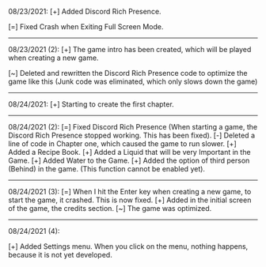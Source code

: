08/23/2021:
[+] Added Discord Rich Presence. 

[=] Fixed Crash when Exiting Full Screen Mode. 

------------------------


08/23/2021 (2): 
[+] The game intro has been created, which will be played when creating a new game.

[~] Deleted and rewritten the Discord Rich Presence code to optimize the game like this (Junk code was eliminated, which only slows down the game)

-------------------------

08/24/2021:
[+] Starting to create the first chapter.

-------------------------

08/24/2021 (2):
[=] Fixed Discord Rich Presence (When starting a game, the Discord Rich Presence stopped working. This has been fixed).
[-] Deleted a line of code in Chapter one, which caused the game to run slower.
[+] Added a Recipe Book.
[+] Added a Liquid that will be very Important in the Game.
[+] Added Water to the Game.
[+] Added the option of third person (Behind) in the game. (This function cannot be enabled yet). 

-------------------------

08/24/2021 (3):
[=] When I hit the Enter key when creating a new game, to start the game, it crashed. This is now fixed.
[+] Added in the initial screen of the game, the credits section.
[~] The game was optimized.

-------------------------

08/24/2021 (4):

[+] Added Settings menu.  When you click on the menu, nothing happens, because it is not yet developed.
